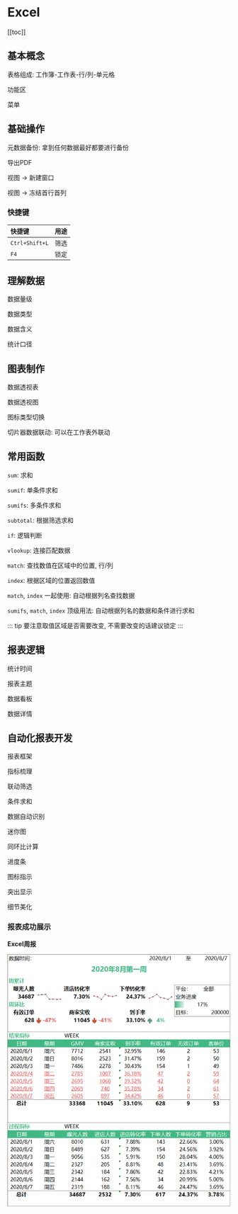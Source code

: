 # Excel

[[toc]]

## 基本概念

表格组成: 工作簿-工作表-行/列-单元格

功能区

菜单


## 基础操作

元数据备份: 拿到任何数据最好都要进行备份

导出PDF


视图 -> 新建窗口

视图 -> 冻结首行首列


### 快捷键

| 快捷键 | 用途 |
|:---|:---|
| `Ctrl+Shift+L` | 筛选 |
| `F4` | 锁定 |


## 理解数据

数据量级

数据类型

数据含义

统计口径


## 图表制作

数据透视表

数据透视图

图标类型切换

切片器数据联动: 可以在工作表外联动


## 常用函数

`sum`: 求和

`sumif`: 单条件求和

`sumifs`: 多条件求和

`subtotal`: 根据筛选求和

`if`: 逻辑判断

`vlookup`: 连接匹配数据

`match`: 查找数值在区域中的位置, 行/列

`index`: 根据区域的位置返回数值

`match`, `index` 一起使用: 自动根据列名查找数据

`sumifs`, `match`, `index` 顶级用法: 自动根据列名的数据和条件进行求和

::: tip
要注意取值区域是否需要改变, 不需要改变的话建议锁定
:::


## 报表逻辑

统计时间

报表主题

数据看板

数据详情


## 自动化报表开发

报表框架

指标梳理

联动筛选

条件求和

数据自动识别

迷你图

同环比计算

进度条

图标指示

突出显示

细节美化


### 报表成功展示

**Excel周报**

![Excel周报](../../assets/images/Excel%E5%91%A8%E6%8A%A5%E6%A0%B7%E4%BE%8B.png)
